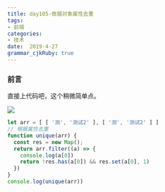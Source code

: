 ```yaml
---
title: day105-依据对象属性去重
tags: 
- 前端
categories: 
- 技术
date:  2019-4-27
grammar_cjkRuby: true
---
```

### 前言
直接上代码吧，这个稍微简单点。


![](https://ws1.sinaimg.cn/large/b15ca614gy1g2hjud32j8j20e609gwex.jpg)

```javascript
let arr = [ [ '测', '测试2' ], [ '测', '测试2' ] ]
// 根据属性去重
function unique(arr) {
  const res = new Map();
  return arr.filter((a) => {
    console.log(a[0])
    return !res.has(a[0]) && res.set(a[0], 1)
  })
}
console.log(unique(arr))
```

<!--more-->